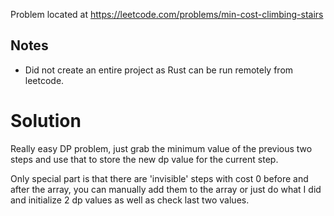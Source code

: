 Problem located at https://leetcode.com/problems/min-cost-climbing-stairs

## Notes
- Did not create an entire project as Rust can be run remotely from leetcode.

# Solution
Really easy DP problem, just grab the minimum value of the previous two steps and use that to store the new dp value 
for the current step. 

Only special part is that there are 'invisible' steps with cost 0 before and after the array, you can manually add them
to the array or just do what I did and initialize 2 dp values as well as check last two values.